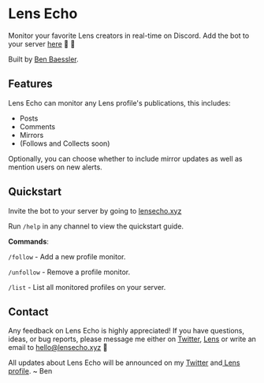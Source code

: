 # Lens Echo
Monitor your favorite Lens creators in real-time on Discord.  Add the bot to your server [here](https://lensecho.xyz) 🌿 📣

Built by [Ben Baessler](https://benbaessler.com "Ben Baessler").

## Features

Lens Echo can monitor any Lens profile's publications, this includes:
- Posts
- Comments 
- Mirrors
- (Follows and Collects soon)

Optionally, you can choose whether to include mirror updates as well as mention users on new alerts.

## Quickstart
Invite the bot to your server by going to [lensecho.xyz](https://lensecho.xyz)

Run `/help` in any channel to view the quickstart guide.

**Commands**:

`/follow` - Add a new profile monitor.

`/unfollow` - Remove a profile monitor.

`/list` - List all monitored profiles on your server.

## Contact

Any feedback on Lens Echo is highly appreciated! If you have questions, ideas, or bug reports, please message me either on [Twitter](https://twitter.com/mrbaessler "Twitter"), [Lens](https://lensfrens.xyz/benbaessler "Lens") or write an email to hello@lensecho.xyz 💚

All updates about Lens Echo will be announced on my [Twitter](https://twitter.com/mrbaessler "Twitter") and[ Lens profile](https://lensfrens.xyz/benbaessler.lens " Lens profile"). 
~ Ben
